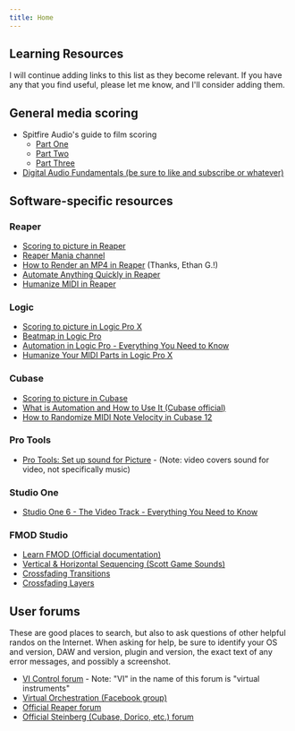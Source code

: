 ```yaml
---
title: Home
---
```


## Learning Resources

I will continue adding links to this list as they become relevant. If you have any that you find useful, please let me know, and I'll consider adding them.

## General media scoring

- Spitfire Audio's guide to film scoring
	- [Part One](https://www.spitfireaudio.com/editorial/features/scoring-a-film/part1)
	- [Part Two](https://www.spitfireaudio.com/editorial/features/scoring-a-film-part2/)
	- [Part Three](https://www.spitfireaudio.com/editorial/features/scoring-a-film-part3/)
- [Digital Audio Fundamentals (be sure to like and subscribe or whatever)](https://youtu.be/--VRdiFb0rk)

## Software-specific resources

### Reaper

- [Scoring to picture in Reaper](https://youtu.be/n2kuagzvCIc)
- [Reaper Mania channel](https://www.youtube.com/@REAPERMania)
- [How to Render an MP4 in Reaper](https://youtu.be/rNxubBRWAAA) (Thanks, Ethan G.!)
- [Automate Anything Quickly in Reaper](https://youtu.be/ckjl-rpzDPA)
- [Humanize MIDI in Reaper](https://youtu.be/5SIQVN6pq2I)

### Logic

- [Scoring to picture in Logic Pro X](https://youtu.be/_1XkBHT_6Nk)
- [Beatmap in Logic Pro](https://youtu.be/fXDiW1tfSlI)
- [Automation in Logic Pro - Everything You Need to Know](https://youtu.be/3dhnzDYS930)
- [Humanize Your MIDI Parts in Logic Pro X](https://www.youtube.com/watch?v=RDfe0EBQR3U)

### Cubase

- [Scoring to picture in Cubase](https://youtu.be/CqQDWLGLRUU)
- [What is Automation and How to Use It (Cubase official)](https://youtu.be/vPUn-kn-bcA)
- [How to Randomize MIDI Note Velocity in Cubase 12](https://youtu.be/eLGveWLT9cI)

### Pro Tools

- [Pro Tools: Set up sound for Picture](https://youtu.be/P1ofrGd0M0s) - (Note: video covers sound for video, not specifically music)

### Studio One

- [Studio One 6 - The Video Track - Everything You Need to Know](https://youtu.be/-iGc_EDrCxo)

### FMOD Studio

- [Learn FMOD (Official documentation)](https://www.fmod.com/learn)
- [Vertical & Horizontal Sequencing (Scott Game Sounds)](https://youtu.be/SMv3ynVGz2g)
- [Crossfading Transitions](https://youtu.be/tCni0qxnBFU)
- [Crossfading Layers](https://youtu.be/hHAcDIGcEkU)

## User forums

These are good places to search, but also to ask questions of other helpful randos on the Internet. When asking for help, be sure to identify your OS and version, DAW and version, plugin and version, the exact text of any error messages, and possibly a screenshot. 

- [VI Control forum](https://vi-control.net/community/) - Note: "VI" in the name of this forum is "virtual instruments"
- [Virtual Orchestration (Facebook group)](https://www.facebook.com/groups/1475801049334232)
- [Official Reaper forum](https://forum.cockos.com/)
- [Official Steinberg (Cubase, Dorico, etc.) forum](https://forums.steinberg.net/)